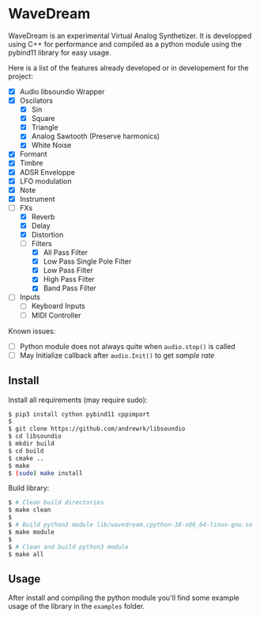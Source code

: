 # WaveDream

WaveDream is an experimental Virtual Analog Synthetizer. It is developped using C++ for performance and compiled as a python module using the pybind11 library for easy usage.

Here is a list of the features already developed or in developement for the project:
- [x] Audio libsoundio Wrapper
- [x] Oscilators
    - [x] Sin
    - [x] Square
    - [x] Triangle
    - [x] Analog Sawtooth (Preserve harmonics)
    - [x] White Noise
- [x] Formant
- [x] Timbre
- [x] ADSR Enveloppe
- [x] LFO modulation
- [x] Note
- [x] Instrument
- [ ] FXs
    - [x] Reverb
    - [x] Delay
    - [x] Distortion
    - [ ] Filters
        - [x] All Pass Filter
        - [x] Low Pass Single Pole Filter
        - [x] Low Pass Filter 
        - [x] High Pass Filter 
        - [x] Band Pass Filter 
- [ ] Inputs
    - [ ] Keyboard Inputs
    - [ ] MIDI Controller

Known issues:
- [ ] Python module does not always quite when `audio.stop()` is called
- [ ] May Initialize callback after `audio.Init()` to get *sample rate*

## Install

Install all requirements (may require sudo):
```bash
$ pip3 install cython pybind11 cppimport
$
$ git clone https://github.com/andrewrk/libsoundio
$ cd libsoundio
$ mkdir build
$ cd build
$ cmake ..
$ make
$ (sudo) make install
```

Build library:
```bash
$ # Clean build directories
$ make clean
$
$ # Build python3 module lib/wavedream.cpython-38-x86_64-linux-gnu.so
$ make module
$
$ # Clean and build python3 module
$ make all
```

## Usage

After install and compiling the python module you'll find some example usage of the library in the `examples` folder.